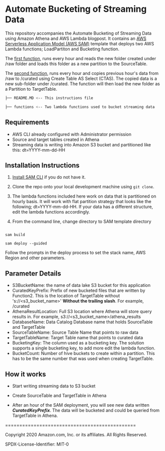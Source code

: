 # Automate Bucketing of Streaming Data

  
This repository accompanies the Automate Bucketing of Streaming Data using Amazon Athena and AWS Lambda blogpost. It contains an [AWS Serverless Application Model (AWS SAM)](https://aws.amazon.com/serverless/sam/) template that deploys two AWS Lambda functions; LoadPartiton and Bucketing function.

The [first function](./functions/LoadPartition.py), runs every hour and reads the new folder created under /raw folder and loads this folder as a new partition to the SourceTable. 

The [second function](./functions/Bucketing.py), runs every hour and copies previous hour's data from /raw to /curated using Create Table AS Select (CTAS). The copied data is a new sub-folder under /curated. The function will then load the new folder as a Partition to TargetTable.  

```bash
├── README.MD <-- This instructions file

├── functions <-- Two lambda functions used to bucket streaming data
```

  

## Requirements

  

* AWS CLI already configured with Administrator permission
* Source and target tables created in Athena
* Streaming data is writing into Amazon S3 bucket and partitioned like this: dt=YYYY-mm-dd-HH



  

## Installation Instructions

1. [Install SAM CLI](https://docs.aws.amazon.com/serverless-application-model/latest/developerguide/serverless-sam-cli-install.html) if you do not have it.
2. Clone the repo onto your local development machine using `git clone`.
3.  The lambda functions included here work on data that is partitioned on hourly basis. It will work with flat partition strategy that looks like the following; dt=YYYY-mm-dd-HH. If your data has a different structure, edit the lambda functions accordingly.


  
4. From the command line, change directory to SAM template directory

```

sam build

sam deploy --guided

```

Follow the prompts in the deploy process to set the stack name, AWS Region and other parameters.

  

## Parameter Details

  

* S3BucketName: the name of data lake S3 bucket for this application 
* CuratedKeyPrefix: Prefix of new bucketed files that are written by Function2. This is the location of TargetTable without 's://<s3_bucket_name>' 
**Without the trailing slash**. For example, /curated
* AthenaResultLocation: Full S3 location where Athena will store query results in. For example, s3://<s3_bucket_name>/athena_results
* DatabaseName: Data Catalog Database name that holds SourceTable and TargetTable
* SourceTableName: Source Table Name that points to raw data
* TargetTableName: Target Table name that points to curated data
* BucketingKey: The column used as a bucketing key. The solution supports a single bucketing key, to add more edit the lambda function.
* BucketCount: Number of hive buckets to create within a partition. This has to be the same number that was used when creating TargetTable.

  

## How it works

  

* Start writing streaming data to S3 bucket
* Create SourceTable and TargetTable in Athena

* After an hour of the SAM deployment, you will see new data written ***CuratedKeyPrefix***. The data will be bucketed and could be queried from TargetTable in Athena.



  

==============================================

  

Copyright 2020 Amazon.com, Inc. or its affiliates. All Rights Reserved.

  

SPDX-License-Identifier: MIT-0